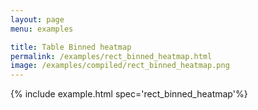 ```yaml
---
layout: page
menu: examples

title: Table Binned heatmap
permalink: /examples/rect_binned_heatmap.html
image: /examples/compiled/rect_binned_heatmap.png
---
```




{% include example.html spec='rect_binned_heatmap'%}
